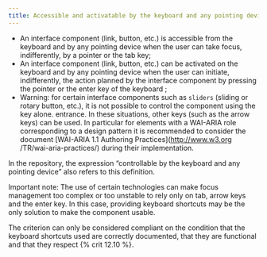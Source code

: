 ```yaml
---
title: Accessible and activatable by the keyboard and any pointing device
---
```


- An interface component (link, button, etc.) is accessible from the keyboard and by any pointing device when the user can take focus, indifferently, by a pointer or the tab key;
- An interface component (link, button, etc.) can be activated on the keyboard and by any pointing device when the user can initiate, indifferently, the action planned by the interface component by pressing the pointer or the enter key of the keyboard ;
- Warning: for certain interface components such as <span lang="en">`sliders`</span> (sliding or rotary button, etc.), it is not possible to control the component using the key alone. entrance. In these situations, other keys (such as the arrow keys) can be used. In particular for elements with a WAI-ARIA role corresponding to a design pattern it is recommended to consider the document <span lang="en">[WAI-ARIA 1.1 Authoring Practices](http://www.w3.org /TR/wai-aria-practices/)</span> during their implementation.

In the repository, the expression “controllable by the keyboard and any pointing device” also refers to this definition.

Important note: The use of certain technologies can make focus management too complex or too unstable to rely only on tab, arrow keys and the enter key. In this case, providing keyboard shortcuts may be the only solution to make the component usable.

The criterion can only be considered compliant on the condition that the keyboard shortcuts used are correctly documented, that they are functional and that they respect {% crit 12.10 %}.
